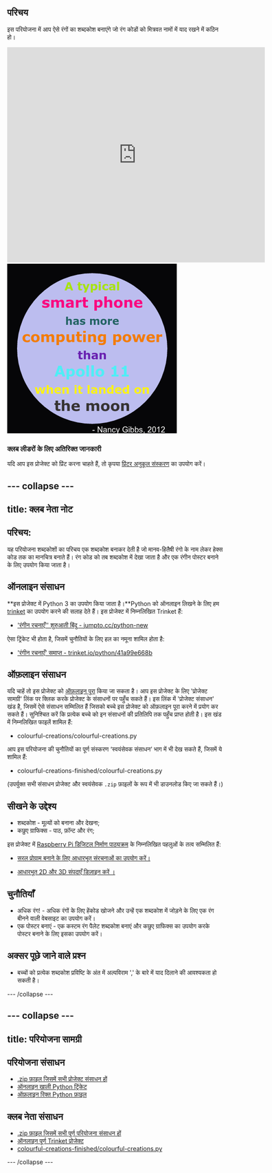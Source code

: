 ## परिचय

इस परियोजना में आप ऐसे रंगों का शब्दकोश बनाएंगे जो रंग कोडों को मित्रवत नामों में याद रखने में कठिन हो।

<div class="trinket">
  <iframe src="https://trinket.io/embed/python/97822f48b7?outputOnly=true&start=result" width="600" height="500" frameborder="0" marginwidth="0" marginheight="0" allowfullscreen>
  </iframe>
  <img src="images/colourful-finished.png">
</div>

### क्लब लीडरों के लिए अतिरिक्त जानकारी

यदि आप इस प्रोजेक्ट को प्रिंट करना चाहते हैं, तो कृपया [प्रिंटर अनुकूल संस्करण](https://projects.raspberrypi.org/hi-IN/projects/colourful-creations/print) का उपयोग करें।

--- collapse ---
---
title: क्लब नेता नोट
---

## परिचय:

यह परियोजना शब्दकोशों का परिचय एक शब्दकोश बनाकर देती है जो मानव-हितैषी रंगो के नाम लेकर हेक्स कोड तक का मानचित्र बनाते हैं। रंग कोड को तब शब्दकोश में देखा जाता है और एक रंगीन पोस्टर बनाने के लिए उपयोग किया जाता है।

## ऑनलाइन संसाधन

**इस प्रोजेक्ट में Python 3 का उपयोग किया जाता है।**Python को ऑनलाइन लिखने के लिए हम [trinket](https://trinket.io/) का उपयोग करने की सलाह देते हैं। इस प्रोजेक्ट में निम्नलिखित Trinket हैं:

* ['रंगीन रचनाएँ'' शुरुआती बिंदु - jumpto.cc/python-new](http://jumpto.cc/python-new)

ऐसा ट्रिंकेट भी होता है, जिसमें चुनौतियों के लिए हल का नमूना शामिल होता है:

* ['रंगीन रचनाएँ' समाप्त - trinket.io/python/41a99e668b](https://trinket.io/python/97822f48b7)

## ऑफ़लाइन संसाधन

यदि चाहें तो इस प्रोजेक्ट को [ऑफ़लाइन पूरा](https://www.codeclubprojects.org/en-GB/resources/python-working-offline/) किया जा सकता है। आप इस प्रोजेक्ट के लिए 'प्रोजेक्ट सामग्री' लिंक पर क्लिक करके प्रोजेक्ट के संसाधनों पर पहुँच सकते हैं। इस लिंक में 'प्रोजेक्ट संसाधन' खंड है, जिसमें ऐसे संसाधन सम्मिलित हैं जिसको बच्चे इस प्रोजेक्ट को ऑफ़लाइन पूरा करने में प्रयोग कर सकते हैं। सुनिश्चित करें कि प्रत्येक बच्चे को इन संसाधनों की प्रतिलिपि तक पहुँच प्राप्त होती है। इस खंड में निम्नलिखित फाइलें शामिल हैं:

* colourful-creations/colourful-creations.py

आप इस परियोजना की चुनौतियों का पूर्ण संस्करण ‘स्वयंसेवक संसाधन’ भाग में भी देख सकते हैं, जिसमें ये शामिल हैं:

* colourful-creations-finished/colourful-creations.py

(उपर्युक्त सभी संसाधन प्रोजेक्ट और स्वयंसेवक `.zip` फ़ाइलों के रूप में भी डाउनलोड किए जा सकते हैं।)

## सीखने के उद्देश्य

* शब्दकोश - मूल्यों को बनाना और देखना;
* कछुए ग्राफिक्स - पाठ, फ़ॉन्ट और रंग;

इस प्रोजेक्ट में [Raspberry Pi डिजिटल निर्माण पाठ्यक्रम](http://rpf.io/curriculum) के निम्नलिखित पहलुओं के तत्व सम्मिलित हैं:

* [सरल प्रोग्राम बनाने के लिए आधारभूत संरचनाओं का उपयोग करें।](https://www.raspberrypi.org/curriculum/programming/creator)

* [आधारभूत 2D और 3D संपदाएँ डिज़ाइन करें ।](https://www.raspberrypi.org/curriculum/design/creator)

## चुनौतियाँ

* अधिक रंग! - अधिक रंगों के लिए हेंकोड खोजने और उन्हें एक शब्दकोश में जोड़ने के लिए एक रंग बीनने वाली वेबसाइट का उपयोग करें। 
* एक पोस्टर बनाएं - एक कस्टम रंग पैलेट शब्दकोश बनाएं और कछुए ग्राफिक्स का उपयोग करके पोस्टर बनाने के लिए इसका उपयोग करें। 

## अक्सर पूछे जाने वाले प्रश्न

* बच्चों को प्रत्येक शब्दकोश प्रविष्टि के अंत में अल्पविराम ',' के बारे में याद दिलाने की आवश्यकता हो सकती है। 

--- /collapse ---

--- collapse ---
---
title: परियोजना सामग्री
---

## परियोजना संसाधन

* [.zip फ़ाइल जिसमें सभी प्रोजेक्ट संसाधन हों](resources/colourful-creations-project-resources.zip)
* [ऑनलाइन खाली Python ट्रिंकेट](http://jumpto.cc/python-new)
* [ऑफ़लाइन रिक्त Python फ़ाइल](resources/new-new.py)

## क्लब नेता संसाधन

* [.zip फ़ाइल जिसमें सभी पूर्ण परियोजना संसाधन हों](resources/colourful-creations-volunteer-resources.zip)
* [ऑनलाइन पूर्ण Trinket प्रोजेक्ट](https://trinket.io/python/97822f48b7)
* [colourful-creations-finished/colourful-creations.py](resources/colourful-creations-finished-colourful-creations.py)

--- /collapse ---